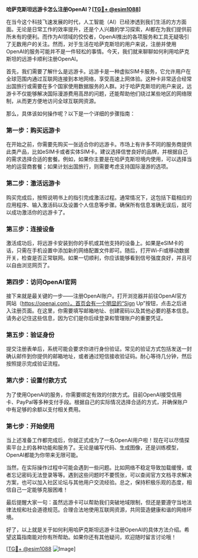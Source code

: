 **哈萨克斯坦远游卡怎么注册OpenAI？[[TG💪+ @esim1088](https://t.me/s/esim1088)]**

在当今这个科技飞速发展的时代，人工智能（AI）已经渗透到我们生活的方方面面。无论是日常工作的效率提升，还是个人兴趣的学习探索，AI都在为我们提供前所未有的便利。而作为AI领域的佼佼者，OpenAI推出的各项服务和工具无疑吸引了无数用户的关注。然而，对于生活在哈萨克斯坦的用户来说，注册并使用OpenAI的服务可能并不是一件轻松的事情。今天，我们就来聊聊如何利用哈萨克斯坦的远游卡顺利注册OpenAI。

首先，我们需要了解什么是远游卡。远游卡是一种虚拟SIM卡服务，它允许用户在全球范围内通过互联网连接到本地网络，享受高速上网体验。这种卡非常适合经常出国旅行或需要在多个国家使用数据服务的人群。对于哈萨克斯坦的用户来说，远游卡不仅能够解决国际漫游费用高昂的问题，还能帮助他们绕过某些地区的网络限制，从而更方便地访问全球互联网资源。

那么，具体该如何操作呢？以下是一个详细的步骤指南：

### 第一步：购买远游卡

在开始之前，你需要先购买一张适合你的远游卡。市场上有许多不同的服务商提供此类产品，比如eSIM卡或者实体SIM卡。建议选择信誉良好的品牌，并根据自己的需求选择合适的套餐。例如，如果你主要是在哈萨克斯坦境内使用，可以选择当地的运营商套餐；如果计划出国旅行，则需要考虑支持国际漫游的选项。

### 第二步：激活远游卡

购买完成后，按照说明书上的指引完成激活过程。通常情况下，这包括下载相应的应用程序、输入激活码以及设置个人信息等步骤。确保所有信息准确无误后，就可以成功激活你的远游卡了。

### 第三步：连接设备

激活成功后，将远游卡安装到你的手机或其他支持的设备上。如果是eSIM卡的话，只需在手机设置中添加新的网络配置文件即可。随后，打开Wi-Fi或移动数据开关，检查是否正常联网。如果一切顺利，你应该能够看到信号强度良好，并且可以自由浏览网页了。

### 第四步：访问OpenAI官网

接下来就是最关键的一步——注册OpenAI账户。打开浏览器并前往OpenAI官方网站（https://openai.com）。首页会有一个明显的“Sign Up”按钮，点击之后进入注册页面。在这里，你需要填写邮箱地址、创建密码以及其他必要的基本信息。请务必记住这些信息，因为它们是你后续登录和管理账户的重要凭证。

### 第五步：验证身份

提交注册表单后，系统可能会要求你进行身份验证。常见的验证方式包括发送一封确认邮件到你提供的邮箱地址，或者通过短信接收验证码。耐心等待几分钟，然后按照提示完成验证流程。

### 第六步：设置付款方式

为了使用OpenAI的服务，你需要绑定有效的付款方式。目前OpenAI接受信用卡、PayPal等多种支付手段。根据自己的实际情况选择合适的方式，并确保账户中有足够的余额以支付相关费用。

### 第七步：开始使用

当上述准备工作都完成后，你就正式成为了一名OpenAI用户啦！现在可以尽情探索平台上的各种功能和服务了。无论是编写代码、生成图像，还是训练模型，OpenAI都能为你带来无限可能。

当然，在实际操作过程中可能会遇到一些问题。比如网络不稳定导致加载缓慢，或者忘记密码无法登录等等。遇到这些问题时不要慌张，可以查阅官方文档寻求解决方案，也可以加入社区论坛与其他用户交流经验。总之，保持积极乐观的态度，相信自己一定能够克服困难！

最后提醒大家一句：虽然远游卡可以帮助我们突破地域限制，但还是要遵守当地法律法规和社会道德规范。合理合法地使用互联网资源，共同营造健康和谐的网络环境。

好了，以上就是关于如何利用哈萨克斯坦远游卡注册OpenAI的具体方法介绍。希望这篇指南能对你有所帮助。如果你还有其他疑问，欢迎随时留言讨论哦！

[[TG💪+ @esim1088](https://t.me/s/esim1088) ![Image](https://i.postimg.cc/4NQfJmqS/Snipaste-2025-05-13-00-14-12.png)]